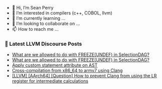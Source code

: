 - 👋 Hi, I’m Sean Perry
- 👀 I’m interested in compilers (c++, COBOL, llvm)
- 🌱 I’m currently learning ...
- 💞️ I’m looking to collaborate on ...
- 📫 How to reach me ...

<!---
s66perry/s66perry is a ✨ special ✨ repository because its `README.md` (this file) appears on your GitHub profile.
You can click the Preview link to take a look at your changes.
--->
### 📕 Latest LLVM Discourse Posts

<!-- DISCOURSE-LLVM:START -->
- [What are we allowed to do with FREEZE&lpar;UNDEF&rpar; in SelectionDAG?](https://discourse.llvm.org/t/what-are-we-allowed-to-do-with-freeze-undef-in-selectiondag/78175#post_10)
- [What are we allowed to do with FREEZE&lpar;UNDEF&rpar; in SelectionDAG?](https://discourse.llvm.org/t/what-are-we-allowed-to-do-with-freeze-undef-in-selectiondag/78175#post_9)
- [Apply custom statement attribute on AST](https://discourse.llvm.org/t/apply-custom-statement-attribute-on-ast/78207#post_1)
- [Cross-compilation from x86_64 to armv7 using Clang](https://discourse.llvm.org/t/cross-compilation-from-x86-64-to-armv7-using-clang/78205#post_1)
- [[LLVM] [AArch64] [Question] How to prevent Clang from using the LR register for intermediate calculations](https://discourse.llvm.org/t/llvm-aarch64-question-how-to-prevent-clang-from-using-the-lr-register-for-intermediate-calculations/78202#post_1)
<!-- DISCOURSE-LLVM:END -->
